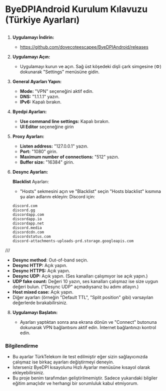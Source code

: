# ByeDPIAndroid Kurulum Kılavuzu (Türkiye Ayarları)

## 

1. **Uygulamayı İndirin:**

   - https://github.com/dovecoteescapee/ByeDPIAndroid/releases

2. **Uygulamayı Açın:**

   - Uygulamayı kurun ve açın. Sağ üst köşedeki dişli çark simgesine (⚙️) dokunarak "Settings" menüsüne gidin.

3. **General Ayarları Yapın:**

   - **Mode:** "VPN" seçeneğini aktif edin.
   - **DNS:** "1.1.1.1" yazın.
   - **IPv6:** Kapalı bırakın.

4. **Byedpi Ayarları:**

   - **Use command line settings:** Kapalı bırakın.
   - **UI Editor** seçeneğine girin

5. **Proxy Ayarları:**

   - **Listen address:** "127.0.0.1" yazın.
   - **Port:** "1080" girin.
   - **Maximum number of connections:** "512" yazın.
   - **Buffer size:** "16384" girin.

6. **Desync Ayarları:**

   **Blacklist** Ayarları:

   - "Hosts" sekmesini açın ve "Blacklist" seçin "Hosts blacklist" kısmına şu alan adlarını ekleyin:
   Discord için:
   ```
   discord.com
   discord.gg
   discordapp.com
   discordapp.io
   discordapp.net
   discord.media
   discordcdn.com
   discordstatus.com
   discord-attachments-uploads-prd.storage.googleapis.com
   
///

   - **Desync method**: Out-of-band seçin.
   - **Desync HTTP:** Açık yapın.
   - **Desync HTTPS:** Açık yapın.
   - **Desync UDP:** Açık yapın. (Ses kanalları çalışmıyor ise açık yapın.)
   - **UDP fake count:** Değeri 10 yazın, ses kanalları çalışmaz ise size uygun değeri bulun. ("Desync UDP" açmadıysanız bu adımı atlayın.)
   - **Host mixed case:** Açık yapın.
   - Diğer ayarları (örneğin "Default TTL", "Split position" gibi) varsayılan değerlerde bırakabilirsiniz.

8. **Uygulamayı Başlatın:**

   - Ayarları yaptıktan sonra ana ekrana dönün ve "Connect" butonuna dokunarak VPN bağlantısını aktif edin. İnternet bağlantınızı kontrol edin.

### Bilgilendirme

- Bu ayarlar TürkTelekom ile test edilmiştir eğer sizin sağlayıcınızda çalışmaz ise birkaç ayarları değiştirmeyi deneyin.
- İsterseniz ByeDPI kısayolunu Hızlı Ayarlar menüsüne kısayol olarak ekleyebilirsiniz.
- Bu proje benim tarafımdan geliştirilmemiştir. Sadece yukarıdaki bilgiler eğitim amaçlıdır ve herhangi bir sorumluluk kabul etmiyorum.

